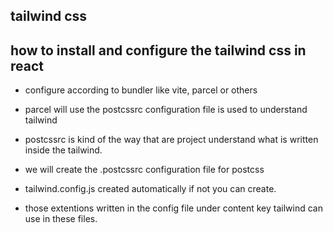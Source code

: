 ## tailwind css
## how to install and configure the tailwind css in react
- configure according to bundler like vite, parcel or others

- parcel will use the postcssrc configuration file is used to understand tailwind
- postcssrc is kind of the way that are project understand what is written inside the tailwind.

- we will create the .postcssrc configuration file for postcss
- tailwind.config.js created automatically if not you can create.
- those extentions written in the config file under content key tailwind can use in these files.